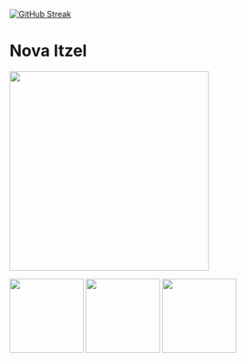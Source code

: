 [![GitHub Streak](http://github-readme-streak-stats.herokuapp.com?user=NexusDivide&theme=highcontrast&hide_border=true&border_radius=14.3&card_width=950&background=000000&ring=A0A0A0&fire=D31E6B&currStreakLabel=D31E6B&dates=C18CAA)](https://git.io/streak-stats)

<h1> Nova Itzel </h1>

<img src="https://github.com/NexusDivide/NexusDivide/blob/main/profile/image.png" height="350">

<img src="https://github.com/NexusDivide/NexusDivide/assets/118404580/45ae0ed0-c8ee-4770-83e8-41419c5fa173" height="130"> <img src="https://github.com/NexusDivide/NexusDivide/assets/118404580/502ded7c-fc90-44d8-8be4-a9c743b7233b" height="130"> <img src="https://github.com/NexusDivide/NexusDivide/assets/118404580/5baaeb82-789b-4966-b2ba-37524dbb869f" height="130">
